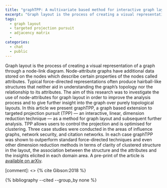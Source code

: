 ```yaml
---
title: "graphTPP: A multivariate based method for interactive graph layout and analysis"
excerpt: "Graph layout is the process of creating a visual representation of a graph through a node-link diagram. Node-attribute graphs have additional data stored on the nodes which describe certain properties of the nodes called attributes."
tags:
  - graph layout
  - targeted projection pursuit
  - adjacency matrix
  - 
categories:
  - chat
  - public
---
```

Graph layout is the process of creating a visual representation of a graph through a
node-link diagram. Node-attribute graphs have additional data stored on the nodes which
describe certain properties of the nodes called attributes. Typical force-directed
representations often produce hairball-like structures that neither aid in understanding
the graph’s topology nor the relationship to its attributes. The aim of this research
was to investigate the use of node-attributes for graph layout in order to improve the
analysis process and to give further insight into the graph over purely topological
layouts. In this article we present graphTPP, a graph based extension to targeted
projection pursuit (TPP) &mdash; an interactive, linear, dimension reduction technique &mdash; as a
method for graph layout and subsequent further analysis. TPP allows users to control the
projection and is optimised for clustering. Three case studies were conducted in the
areas of influence graphs, network security, and citation networks. In each case
graphTPP was shown to outperform standard force-directed techniques and even other
dimension reduction methods in terms of clarity of clustered structure in the layout,
the association between the structure and the attributes and the insights elicited in
each domain area. A pre-print of the article is [available on arXiv](http://arxiv.org/abs/1712.05644).

[comment]: <> {% cite Gibson:2018 %}

{% bibliography --cited --group_by none %}
